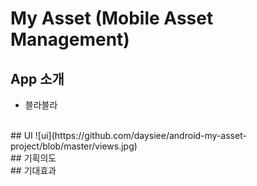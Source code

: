# My Asset (Mobile Asset Management)
## App 소개
- 블라블라
</br>
## UI
![ui](https://github.com/daysiee/android-my-asset-project/blob/master/views.jpg)

</br>
## 기획의도
</br>
## 기대효과
